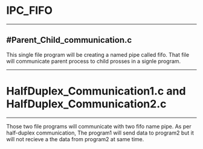 # IPC_FIFO
------------------------------
#Parent_Child_communication.c
-------------------------------
This single file program will be creating a named pipe called fifo.
That file will communicate parent process to child prosses in a signle program.

-------------------------------------------------------------
# HalfDuplex_Communication1.c and HalfDuplex_Communication2.c
-------------------------------------------------------------
Those two file programs will communicate with two fifo name pipe.
As per half-duplex communication, The program1 will send data to program2 but it will not recieve a the data from program2 at same time.
